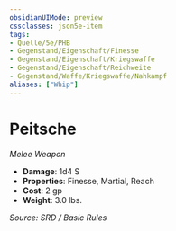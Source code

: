 ```yaml
---
obsidianUIMode: preview
cssclasses: json5e-item
tags:
- Quelle/5e/PHB
- Gegenstand/Eigenschaft/Finesse
- Gegenstand/Eigenschaft/Kriegswaffe
- Gegenstand/Eigenschaft/Reichweite
- Gegenstand/Waffe/Kriegswaffe/Nahkampf
aliases: ["Whip"]
---
```

# Peitsche
*Melee Weapon*  

- **Damage**: 1d4 S
- **Properties**: Finesse, Martial, Reach
- **Cost**: 2 gp
- **Weight**: 3.0 lbs.

*Source: SRD / Basic Rules*